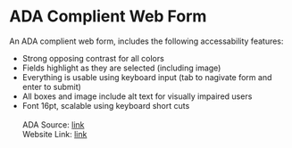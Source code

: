 # ADA Complient Web Form

An ADA complient web form, includes the following accessability features:
* Strong opposing contrast for all colors
* Fields highlight as they are selected (including image)
* Everything is usable using keyboard input (tab to nagivate form and enter to submit)
* All boxes and image include alt text for visually impaired users
* Font 16pt, scalable using keyboard short cuts
\
\
ADA Source: [link](https://www.zaginteractive.com/insights/march-2018/comparing-website-ada-levels#:~:text=Level%20AAA%20captures%20all%20conformance,and%20functionality%20of%20your%20site.)
\
Website Link: [link](https://dkoenigs.github.io/ADAWebForm/)
